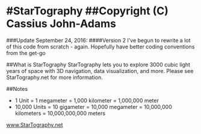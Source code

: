 #StarTography
##Copyright (C) Cassius John-Adams
=======
###Update September 24, 2016:
####Version 2
I've begun to rewrite a lot of this code from scratch - again.  Hopefully have better coding conventions from the get-go

##What is StarTography
StarTography lets you to explore 3000 cubic light years of space with 3D navigation, data visualization, and more. Please see StarTography.net for more information.

##Notes
- 1 Unit = 1 megameter = 1,000 kilometer = 1,000,000 meter
- 10,000 Units = 10 gigameter = 10,000 megameter = 10,000,000 kilometers = 10,000,000,000 meters


www.StarTography.net

